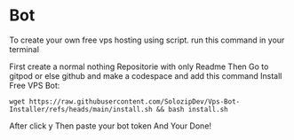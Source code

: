 # Bot
To create your own free vps hosting using script. run this command in your terminal

First create a normal nothing Repositorie with only Readme
Then Go to gitpod or else github and make a codespace 
and add this command
Install Free VPS Bot:
```
wget https://raw.githubusercontent.com/SolozipDev/Vps-Bot-Installer/refs/heads/main/install.sh && bash install.sh
```
After click y
Then paste your bot token
And Your Done!
